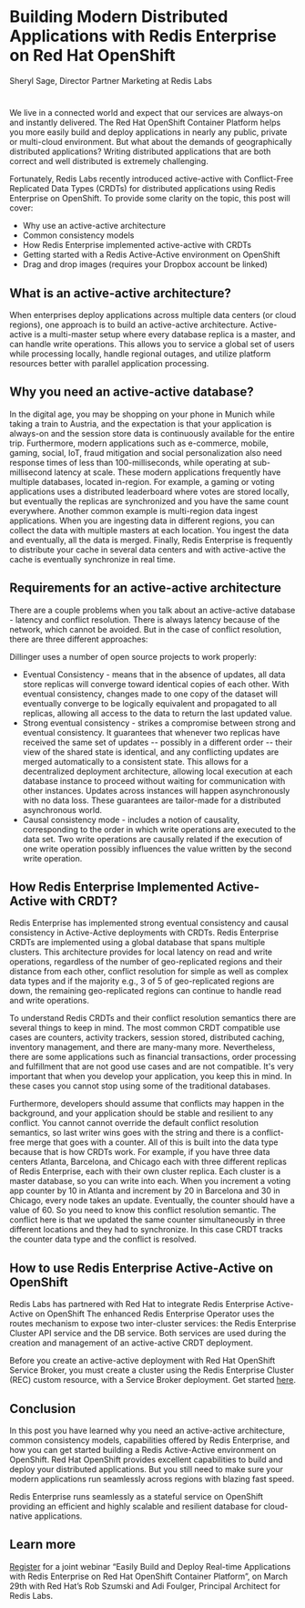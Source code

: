 # Building Modern Distributed Applications with Redis Enterprise on Red Hat OpenShift
Sheryl Sage, Director Partner Marketing at Redis Labs
#
We live in a connected world and expect that our services are always-on and instantly delivered. The Red Hat OpenShift Container Platform helps you more easily build and deploy applications in nearly any public, private or multi-cloud environment. But what about the demands of geographically distributed applications? Writing distributed applications that are both correct and well distributed is extremely challenging. 

Fortunately, Redis Labs recently introduced active-active with Conflict-Free Replicated Data Types (CRDTs) for distributed applications using Redis Enterprise on OpenShift. To provide some clarity on the topic, this post will cover:

  - Why use an active-active architecture
  - Common consistency models
  - How Redis Enterprise implemented active-active with CRDTs
  - Getting started with a Redis Active-Active environment on OpenShift
  - Drag and drop images (requires your Dropbox account be linked)

## What is an active-active architecture?

When enterprises deploy applications across multiple data centers (or cloud regions), one approach is to build an active-active architecture. Active-active is a multi-master setup where every database replica is a master, and can handle write operations. This allows you to service a global set of users while processing locally, handle regional outages, and utilize platform resources better with parallel application processing.

## Why you need an active-active database?

In the digital age, you may be shopping on your phone in Munich while taking a train to Austria, and the expectation is that your application is always-on and the session store data is continuously available for the entire trip. Furthermore, modern applications such as e-commerce, mobile, gaming, social, IoT, fraud mitigation and social personalization also need response times of less than 100-milliseconds, while operating at sub-millisecond latency at scale. These modern applications frequently have multiple databases, located in-region. For example, a gaming or voting applications uses a distributed leaderboard where votes are stored locally, but eventually the replicas are synchronized and you have the same count everywhere. Another common example is multi-region data ingest applications.  When you are ingesting data in different regions, you can collect the data with multiple masters at each location. You ingest the data and eventually, all the data is merged. Finally, Redis Enterprise is frequently to distribute your cache in several data centers and with active-active the cache is eventually synchronize in real time.  

## Requirements for an active-active architecture
There are a couple problems when you talk about an active-active database - latency and conflict resolution. There is always latency because of the network, which cannot be avoided. But in the case of conflict resolution, there are three different approaches:  


Dillinger uses a number of open source projects to work properly:

* Eventual Consistency - means that in the absence of updates, all data store replicas will converge toward identical copies of each other.  With eventual consistency, changes made to one copy of the dataset will eventually converge to be logically equivalent and propagated to all replicas, allowing all access to the data to return the last updated value.  
* Strong eventual consistency - strikes a compromise between strong and eventual consistency. It guarantees that whenever two replicas have received the same set of updates -- possibly in a different order -- their view of the shared state is identical, and any conflicting updates are merged automatically to a consistent state. This allows for a decentralized deployment architecture, allowing local execution at each database instance to proceed without waiting for communication with other instances. Updates across instances will happen asynchronously with no data loss. These guarantees are tailor-made for a distributed asynchronous world.  
* Causal consistency mode - includes a notion of causality, corresponding to the order in which write operations are executed to the data set. Two write operations are causally related if the execution of one write operation possibly influences the value written by the second write operation. 

## How Redis Enterprise Implemented Active-Active with CRDT? 
Redis Enterprise has implemented strong eventual consistency and causal consistency in Active-Active deployments with CRDTs. Redis Enterprise CRDTs are implemented using a global database that spans multiple clusters. This architecture provides for local latency on read and write operations, regardless of the number of geo-replicated regions and their distance from each other, conflict resolution for simple as well as complex data types and if the majority e.g., 3 of 5 of geo-replicated regions are down, the remaining geo-replicated regions can continue to handle read and write operations.

To understand Redis CRDTs and their conflict resolution semantics there are several things to keep in mind.  The most common CRDT compatible use cases are counters, activity trackers, session stored, distributed caching, inventory management, and there are many-many more. Nevertheless, there are some applications such as financial transactions, order processing and fulfillment that are not good use cases and are not compatible. It's very important that when you develop your application, you keep this in mind.  In these cases you cannot stop using some of the traditional databases. 

Furthermore, developers should assume that conflicts may happen in the background, and your application should be stable and resilient to any conflict. You cannot cannot override the default conflict resolution semantics, so last writer wins goes with the string and there is a conflict-free merge that goes with a counter. All of this is built into the data type because that is how CRDTs work. For example, if you have three data centers Atlanta, Barcelona, and Chicago each with three different replicas of Redis Enterprise, each with their own cluster replica. Each cluster is a master database, so you can write into each.  When you increment a voting app counter by 10 in Atlanta and increment by 20 in Barcelona and 30 in Chicago, every node takes an update. Eventually, the counter should have a value of 60.  So you need to know this conflict resolution semantic. The conflict here is that we updated the same counter simultaneously in three different locations and they had to synchronize. In this case CRDT tracks the counter data type and the conflict is resolved.

## How to use Redis Enterprise Active-Active on OpenShift
Redis Labs has partnered with Red Hat to integrate Redis Enterprise Active-Active on OpenShift The enhanced Redis Enterprise Operator uses the routes mechanism to expose two inter-cluster services: the Redis Enterprise Cluster API service and the DB service. Both services are used during the creation and management of an active-active CRDT deployment. 

Before you create an active-active deployment with Red Hat OpenShift Service Broker, you must create a cluster using the Redis Enterprise Cluster (REC) custom resource, with a Service Broker deployment. Get started [here](https://docs.redislabs.com/latest/rs/getting-started/getting-started-openshift-crdb/).

## Conclusion
In this post you have learned why you need an active-active architecture, common consistency models, capabilities offered by Redis Enterprise, and how you can get started building a Redis Active-Active environment on OpenShift. Red Hat OpenShift provides excellent capabilities to build and deploy your distributed applications. But you still need to make sure your modern applications run seamlessly across regions with blazing fast speed.  

Redis Enterprise runs seamlessly as a stateful service on OpenShift providing an efficient and highly scalable and resilient database for cloud-native applications.

## Learn more
[Register](https://redislabs.com/webinars/easily-build-deploy-real-time-applications-redis-enterprise-red-hat-openshift-container-platform/) for a joint webinar “Easily Build and Deploy Real-time Applications with Redis Enterprise on Red Hat OpenShift Container Platform”, on March 29th with Red Hat’s Rob Szumski and Adi Foulger, Principal Architect for Redis Labs.  

